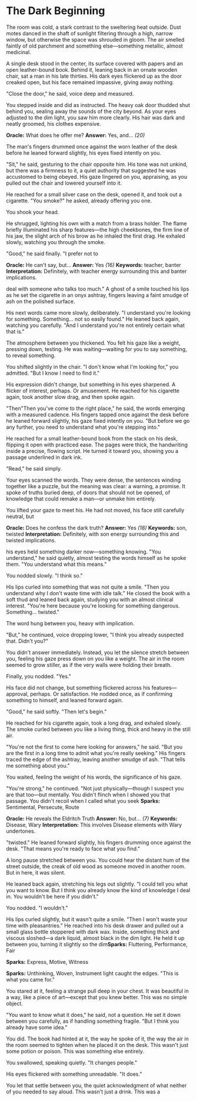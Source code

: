 # The Dark Beginning

The room was cold, a stark contrast to the sweltering heat outside. Dust motes danced in the shaft of sunlight filtering through a high, narrow window, but otherwise the space was shrouded in gloom. The air smelled faintly of old parchment and something else—something metallic, almost medicinal.

A single desk stood in the center, its surface covered with papers and an open leather-bound book. Behind it, leaning back in an ornate wooden chair, sat a man in his late thirties. His dark eyes flickered up as the door creaked open, but his face remained impassive, giving away nothing.

"Close the door," he said, voice deep and measured.

You stepped inside and did as instructed. The heavy oak door thudded shut behind you, sealing away the sounds of the city beyond. As your eyes adjusted to the dim light, you saw him more clearly. His hair was dark and neatly groomed, his clothes expensive.



**Oracle:** What does he offer me?
**Answer:** Yes, and... *(20)*

The man's fingers drummed once against the worn leather of the desk before he leaned forward slightly, his eyes fixed intently on you.

"Sit," he said, gesturing to the chair opposite him. His tone was not unkind, but there was a firmness to it, a quiet authority that suggested he was accustomed to being obeyed. His gaze lingered on you, appraising, as you pulled out the chair and lowered yourself into it.

He reached for a small silver case on the desk, opened it, and took out a cigarette. "You smoke?" he asked, already offering you one.

You shook your head.

He shrugged, lighting his own with a match from a brass holder. The flame briefly illuminated his sharp features—the high cheekbones, the firm line of his jaw, the slight arch of his brow as he inhaled the first drag. He exhaled slowly, watching you through the smoke.

"Good," he said finally. "I prefer not to

**Oracle:** He can't say, but...
**Answer:** Yes *(16)*
**Keywords:** teacher, banter
**Interpretation:** Definitely, with teacher energy surrounding this and banter implications.

 deal with someone who talks too much." A ghost of a smile touched his lips as he set the cigarette in an onyx ashtray, fingers leaving a faint smudge of ash on the polished surface.

His next words came more slowly, deliberately. "I understand you're looking for something. Something... not so easily found." He leaned back again, watching you carefully. "And I understand you're not entirely certain what that is."

The atmosphere between you thickened. You felt his gaze like a weight, pressing down, testing. He was waiting—waiting for you to say something, to reveal something.

You shifted slightly in the chair. "I don't know what I'm looking for," you admitted. "But I know I need to find it."

His expression didn't change, but something in his eyes sharpened. A flicker of interest, perhaps. Or amusement. He reached for his cigarette again, took another slow drag, and then spoke again.

"Then"Then you've come to the right place," he said, the words emerging with a measured cadence. His fingers tapped once against the desk before he leaned forward slightly, his gaze fixed intently on you. "But before we go any further, you need to understand what you're stepping into."

He reached for a small leather-bound book from the stack on his desk, flipping it open with practiced ease. The pages were thick, the handwriting inside a precise, flowing script. He turned it toward you, showing you a passage underlined in dark ink.

"Read," he said simply.

Your eyes scanned the words. They were dense, the sentences winding together like a puzzle, but the meaning was clear: a warning, a promise. It spoke of truths buried deep, of doors that should not be opened, of knowledge that could remake a man—or unmake him entirely.

You lifted your gaze to meet his. He had not moved, his face still carefully neutral, but

**Oracle:** Does he confess the dark truth?
**Answer:** Yes *(18)*
**Keywords:** son, twisted
**Interpretation:** Definitely, with son energy surrounding this and twisted implications.

his eyes held something darker now—something knowing. "You understand," he said quietly, almost testing the words himself as he spoke them. "You understand what this means."

You nodded slowly. "I think so."

His lips curled into something that was not quite a smile. "Then you understand why I don't waste time with idle talk." He closed the book with a soft thud and leaned back again, studying you with an almost clinical interest. "You're here because you're looking for something dangerous. Something... twisted."

The word hung between you, heavy with implication.

"But," he continued, voice dropping lower, "I think you already suspected that. Didn't you?"

You didn't answer immediately. Instead, you let the silence stretch between you, feeling his gaze press down on you like a weight. The air in the room seemed to grow stiller, as if the very walls were holding their breath.

Finally, you nodded. "Yes."

His face did not change, but something flickered across his features—approval, perhaps. Or satisfaction. He nodded once, as if confirming something to himself, and leaned forward again.

"Good," he said softly. "Then let's begin."

He reached for his cigarette again, took a long drag, and exhaled slowly. The smoke curled between you like a living thing, thick and heavy in the still air.

"You're not the first to come here looking for answers," he said. "But you are the first in a long time to admit what you're really seeking." His fingers traced the edge of the ashtray, leaving another smudge of ash. "That tells me something about you."

You waited, feeling the weight of his words, the significance of his gaze.

"You're strong," he continued. "Not just physically—though I suspect you are that too—but mentally. You didn't flinch when I showed you that passage. You didn't recoil when I called what you seek 
**Sparks:** Sentimental, Persecute, Route



**Oracle:** He reveals the Eldritch Truth
**Answer:** No, but... *(7)*
**Keywords:** Disease, Wary
**Interpretation:** This involves Disease elements with Wary undertones.

"twisted." He leaned forward slightly, his fingers drumming once against the desk. "That means you're ready to face what you find."

A long pause stretched between you. You could hear the distant hum of the street outside, the creak of old wood as someone moved in another room. But in here, it was silent.

He leaned back again, stretching his legs out slightly. "I could tell you what you want to know. But I think you already know the kind of knowledge I deal in. You wouldn't be here if you didn't."

You nodded. "I wouldn't."

His lips curled slightly, but it wasn't quite a smile. "Then I won't waste your time with pleasantries." He reached into his desk drawer and pulled out a small glass bottle stoppered with dark wax. Inside, something thick and viscous sloshed—a dark liquid, almost black in the dim light. He held it up between you, turning it slightly so the dim**Sparks:** Fluttering, Performance, Fair

**Sparks:** Express, Motive, Witness


**Sparks:** Unthinking, Woven, Instrument
light caught the edges. "This is what you came for."

You stared at it, feeling a strange pull deep in your chest. It was beautiful in a way, like a piece of art—except that you knew better. This was no simple object.

"You want to know what it does," he said, not a question. He set it down between you carefully, as if handling something fragile. "But I think you already have some idea."

You did. The book had hinted at it, the way he spoke of it, the way the air in the room seemed to tighten when he placed it on the desk. This wasn't just some potion or poison. This was something else entirely.

You swallowed, speaking quietly. "It changes people."

His eyes flickered with something unreadable. "It does."

You let that settle between you, the quiet acknowledgment of what neither of you needed to say aloud. This wasn't just a drink. This was a
